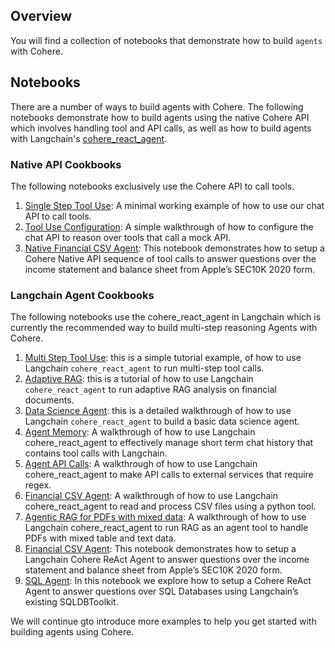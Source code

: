 ## Overview

You will find a collection of notebooks that demonstrate how to build `agents` with Cohere.

## Notebooks
There are a number of ways to build agents with Cohere. The following notebooks demonstrate how to build agents using the native Cohere API which involves handling tool and API calls, as well as how to build agents with Langchain's [cohere_react_agent](https://github.com/langchain-ai/langchain-cohere/blob/main/libs/cohere/langchain_cohere/react_multi_hop/agent.py).

### Native API Cookbooks
The following notebooks exclusively use the Cohere API to call tools.

1. [Single Step Tool Use](Tool_Use.ipynb): A minimal working example of how to use our chat API to call tools.
2. [Tool Use Configuration](Vanilla_Tool_Use.ipynb): A simple walkthrough of how to configure the chat API to reason over tools that call a mock API.
3. [Native Financial CSV Agent](financial-csv-agent/financial_csv_publication_native.ipynb): This notebook demonstrates how to setup a Cohere Native API sequence of tool calls to answer questions over the income statement and balance sheet from Apple’s SEC10K 2020 form.

### Langchain Agent Cookbooks
The following notebooks use the cohere_react_agent in Langchain which is currently the recommended way to build multi-step reasoning Agents with Cohere.

1. [Multi Step Tool Use](Vanilla_Multi_Step_Tool_Use.ipynb): this is a simple tutorial example, of how to use Langchain `cohere_react_agent` to run multi-step tool calls.
2. [Adaptive RAG](Multi_Step_Tool_Use.ipynb): this is a tutorial of how to use Langchain `cohere_react_agent` to run adaptive RAG analysis on financial documents.
3. [Data Science Agent](Data_Analyst_Agent_Cohere_and_Langchain.ipynb): this is a detailed walkthrough of how to use Langchain `cohere_react_agent` to build a basic data science agent.
4. [Agent Memory](agent_memory_walkthrough.ipynb): A walkthrough of how to use Langchain cohere_react_agent to effectively manage short term chat history that contains tool calls with Langchain.
5. [Agent API Calls](agents_with_deterministic_functions.ipynb): A walkthrough of how to use Langchain cohere_react_agent to make API calls to external services that require regex.
6. [Financial CSV Agent](financial-csv-agent/financial_csv_publication.ipynb): A walkthrough of how to use Langchain cohere_react_agent to read and process CSV files using a python tool.
7. [Agentic RAG for PDFs with mixed data](agentic-RAG/agentic_rag_publication.ipynb): A walkthrough of how to use Langchain cohere_react_agent to run RAG as an agent tool to handle PDFs with mixed table and text data.
8. [Financial CSV Agent](financial-csv-agent/financial_csv_publication.ipynb): This notebook demonstrates how to setup a Langchain Cohere ReAct Agent to answer questions over the income statement and balance sheet from Apple’s SEC10K 2020 form.
9. [SQL Agent](sql_agent/sql_agent.ipynb): In this notebook we explore how to setup a Cohere ReAct Agent to answer questions over SQL Databases using Langchain’s existing SQLDBToolkit.


We will continue gto introduce more examples to help you get started with building agents using Cohere.
